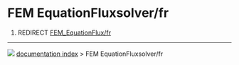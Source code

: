 # FEM EquationFluxsolver/fr
1.  REDIRECT [FEM\_EquationFlux/fr](FEM_EquationFlux/fr.md)



---
![](images/Right_arrow.png) [documentation index](../README.md) > FEM EquationFluxsolver/fr
